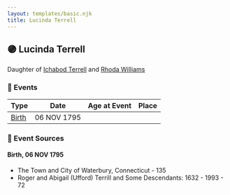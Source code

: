 ```yaml
---
layout: templates/basic.njk
title: Lucinda Terrell
---
```

## 🟣 Lucinda Terrell

Daughter of [Ichabod Terrell](/people/6/66420816) and [Rhoda Williams](/people/2/220352)

### 📆 Events

Type | Date | Age at Event | Place
------ | ------ | ------ | ------
[Birth](#event-event-2) | 06 NOV 1795 |  |

### 📰 Event Sources

#### <a id="event-event-2"></a> Birth, 06 NOV 1795
* The Town and City of Waterbury, Connecticut  - 135
* Roger and Abigail (Ufford) Terrill and Some Descendants: 1632 - 1993  - 72